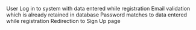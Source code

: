 User Log in to system with data entered while registration
Email validation which is already retained in database
Password matches to data entered while registration
Redirection to Sign Up page
